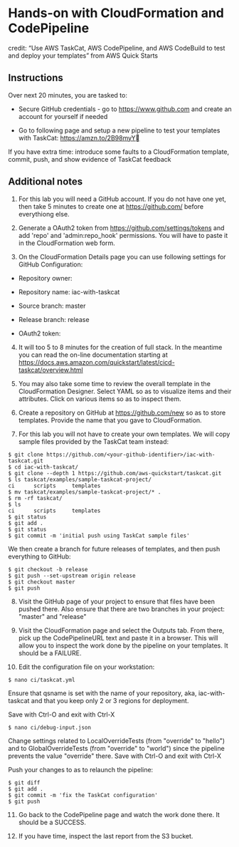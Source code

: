 # Hands-on with CloudFormation and CodePipeline

credit: “Use AWS TaskCat, AWS CodePipeline, and AWS CodeBuild to test and deploy your templates” from AWS Quick Starts

## Instructions

Over next 20 minutes, you are tasked to:

* Secure GitHub credentials - go to https://www.github.com and create an account for yourself if needed

* Go to following page and setup a new pipeline to test your templates with TaskCat: https://amzn.to/2B98myY

If you have extra time: introduce some faults to a CloudFormation template, commit, push, and show evidence of TaskCat feedback

## Additional notes

1) For this lab you will need a GitHub account. If you do not have one yet, then take 5 minutes to create
one at https://github.com/ before everythiong else.

2) Generate a OAuth2 token from https://github.com/settings/tokens and add 'repo' and 'admin:repo_hook'
permissions. You will have to paste it in the CloudFormation web form.

3) On the CloudFormation Details page you can use following settings for GitHub Configuration:

* Repository owner: <your-github-identifier>

* Repository name: iac-with-taskcat

* Source branch: master

* Release branch: release

* OAuth2 token: <your-oauth2-token>

4) It will too 5 to 8 minutes for the creation of full stack. In the meantime you can read the on-line
documentation starting at https://docs.aws.amazon.com/quickstart/latest/cicd-taskcat/overview.html

5) You may also take some time to review the overall template in the CloudFormation Designer.
Select YAML so as to visualize items and their attributes. Click on various items so as
to inspect them.

6) Create a repository on GitHub at https://github.com/new so as to store templates.
Provide the name that you gave to CloudFormation.

7) For this lab you will not have to create your own templates. We will copy
sample files provided by the TaskCat team instead:

```shell
$ git clone https://github.com/<your-github-identifier>/iac-with-taskcat.git
$ cd iac-with-taskcat/
$ git clone --depth 1 https://github.com/aws-quickstart/taskcat.git
$ ls taskcat/examples/sample-taskcat-project/
ci		scripts		templates
$ mv taskcat/examples/sample-taskcat-project/* .
$ rm -rf taskcat/
$ ls
ci		scripts		templates
$ git status
$ git add .
$ git status
$ git commit -m 'initial push using TaskCat sample files'
```

We then create a branch for future releases of templates, and then push
everything to GitHub:

```shell
$ git checkout -b release
$ git push --set-upstream origin release
$ git checkout master
$ git push
```

8) Visit the GitHub page of your project to ensure that files have been pushed there.
Also ensure that there are two branches in your project: "master" and "release"

9) Visit the CloudFormation page and select the Outputs tab. From there, pick up
the CodePipelineURL text and paste it in a browser. This will allow you to
inspect the work done by the pipeline on your templates. It should be a FAILURE.

10) Edit the configuration file on your workstation:

```shell
$ nano ci/taskcat.yml
```

Ensure that qsname is set with the name of your repository, aka, iac-with-taskcat and that
you keep only 2 or 3 regions for deployment.

Save with Ctrl-O and exit with Ctrl-X

```shell
$ nano ci/debug-input.json
```

Change settings related to LocalOverrideTests (from "override" to "hello") and
to GlobalOverrideTests (from "override" to "world") since the pipeline prevents
the value "override" there. Save with Ctrl-O and exit with Ctrl-X

Push your changes to as to relaunch the pipeline:

```shell
$ git diff
$ git add .
$ git commit -m 'fix the TaskCat configuration'
$ git push
```

11) Go back to the CodePipeline page and watch the work done there. It should be
a SUCCESS.

12) If you have time, inspect the last report from the S3 bucket.
